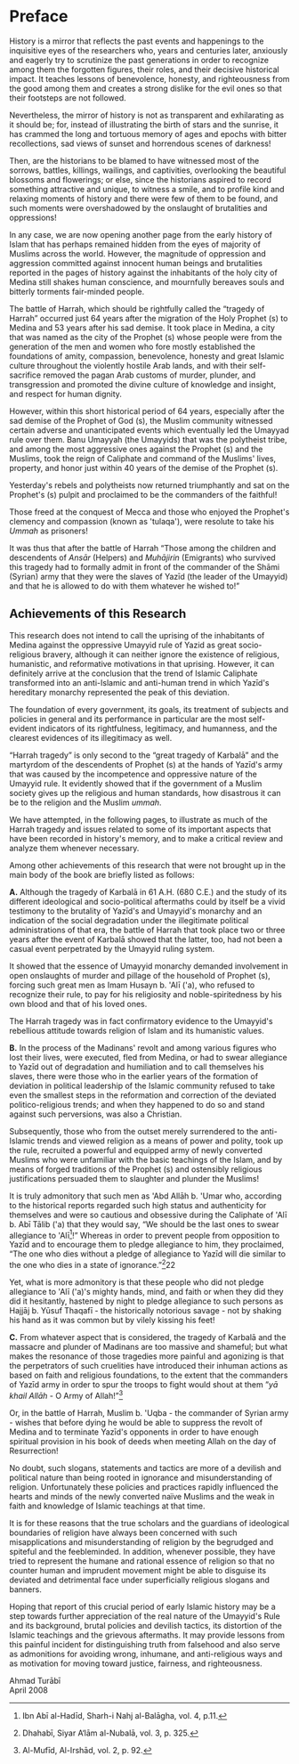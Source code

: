 Preface
=======

History is a mirror that reflects the past events and happenings to the
inquisitive eyes of the researchers who, years and centuries later,
anxiously and eagerly try to scrutinize the past generations in order to
recognize among them the forgotten figures, their roles, and their
decisive historical impact. It teaches lessons of benevolence, honesty,
and righteousness from the good among them and creates a strong dislike
for the evil ones so that their footsteps are not followed.

Nevertheless, the mirror of history is not as transparent and
exhilarating as it should be; for, instead of illustrating the birth of
stars and the sunrise, it has crammed the long and tortuous memory of
ages and epochs with bitter recollections, sad views of sunset and
horrendous scenes of darkness!

Then, are the historians to be blamed to have witnessed most of the
sorrows, battles, killings, wailings, and captivities, overlooking the
beautiful blossoms and flowerings; or else, since the historians aspired
to record something attractive and unique, to witness a smile, and to
profile kind and relaxing moments of history and there were few of them
to be found, and such moments were overshadowed by the onslaught of
brutalities and oppressions!

In any case, we are now opening another page from the early history of
Islam that has perhaps remained hidden from the eyes of majority of
Muslims across the world. However, the magnitude of oppression and
aggression committed against innocent human beings and brutalities
reported in the pages of history against the inhabitants of the holy
city of Medina still shakes human conscience, and mournfully bereaves
souls and bitterly torments fair-minded people.

The battle of Harrah, which should be rightfully called the “tragedy of
Harrah” occurred just 64 years after the migration of the Holy Prophet
(s) to Medina and 53 years after his sad demise. It took place in
Medina, a city that was named as the city of the Prophet (s) whose
people were from the generation of the men and women who fore mostly
established the foundations of amity, compassion, benevolence, honesty
and great Islamic culture throughout the violently hostile Arab lands,
and with their self-sacrifice removed the pagan Arab customs of murder,
plunder, and transgression and promoted the divine culture of knowledge
and insight, and respect for human dignity.

However, within this short historical period of 64 years, especially
after the sad demise of the Prophet of God (s), the Muslim community
witnessed certain adverse and unanticipated events which eventually led
the Umayyad rule over them. Banu Umayyah (the Umayyids) that was the
polytheist tribe, and among the most aggressive ones against the Prophet
(s) and the Muslims, took the reign of Caliphate and command of the
Muslims' lives, property, and honor just within 40 years of the demise
of the Prophet (s).

Yesterday's rebels and polytheists now returned triumphantly and sat on
the Prophet's (s) pulpit and proclaimed to be the commanders of the
faithful!

Those freed at the conquest of Mecca and those who enjoyed the Prophet's
clemency and compassion (known as 'tulaqa'), were resolute to take his
*Ummah* as prisoners!

It was thus that after the battle of Harrah “Those among the children
and descendents of *Ansār* (Helpers) and *Muhājirin* (Emigrants) who
survived this tragedy had to formally admit in front of the commander of
the Shāmi (Syrian) army that they were the slaves of Yazīd (the leader
of the Umayyid) and that he is allowed to do with them whatever he
wished to!”

Achievements of this Research
-----------------------------

This research does not intend to call the uprising of the inhabitants of
Medina against the oppressive Umayyid rule of Yazid as great
socio-religious bravery, although it can neither ignore the existence of
religious, humanistic, and reformative motivations in that uprising.
However, it can definitely arrive at the conclusion that the trend of
Islamic Caliphate transformed into an anti-Islamic and anti-human trend
in which Yazīd's hereditary monarchy represented the peak of this
deviation.

The foundation of every government, its goals, its treatment of subjects
and policies in general and its performance in particular are the most
self-evident indicators of its rightfulness, legitimacy, and humanness,
and the clearest evidences of its illegitimacy as well.

“Harrah tragedy” is only second to the “great tragedy of Karbalā” and
the martyrdom of the descendents of Prophet (s) at the hands of Yazīd's
army that was caused by the incompetence and oppressive nature of the
Umayyid rule. It evidently showed that if the government of a Muslim
society gives up the religious and human standards, how disastrous it
can be to the religion and the Muslim *ummah*.

We have attempted, in the following pages, to illustrate as much of the
Harrah tragedy and issues related to some of its important aspects that
have been recorded in history's memory, and to make a critical review
and analyze them whenever necessary.

Among other achievements of this research that were not brought up in
the main body of the book are briefly listed as follows:

**A.** Although the tragedy of Karbalā in 61 A.H. (680 C.E.) and the
study of its different ideological and socio-political aftermaths could
by itself be a vivid testimony to the brutality of Yazīd's and Umayyid's
monarchy and an indication of the social degradation under the
illegitimate political administrations of that era, the battle of Harrah
that took place two or three years after the event of Karbalā showed
that the latter, too, had not been a casual event perpetrated by the
Umayyid ruling system.

It showed that the essence of Umayyid monarchy demanded involvement in
open onslaughts of murder and pillage of the household of Prophet (s),
forcing such great men as Imam Husayn b. 'Alī ('a), who refused to
recognize their rule, to pay for his religiosity and noble-spiritedness
by his own blood and that of his loved ones.

The Harrah tragedy was in fact confirmatory evidence to the Umayyid's
rebellious attitude towards religion of Islam and its humanistic values.

**B.** In the process of the Madinans' revolt and among various figures
who lost their lives, were executed, fled from Medina, or had to swear
allegiance to Yazīd out of degradation and humiliation and to call
themselves his slaves, there were those who in the earlier years of the
formation of deviation in political leadership of the Islamic community
refused to take even the smallest steps in the reformation and
correction of the deviated politico-religious trends; and when they
happened to do so and stand against such perversions, was also a
Christian.

Subsequently, those who from the outset merely surrendered to the
anti-Islamic trends and viewed religion as a means of power and polity,
took up the rule, recruited a powerful and equipped army of newly
converted Muslims who were unfamiliar with the basic teachings of the
Islam, and by means of forged traditions of the Prophet (s) and
ostensibly religious justifications persuaded them to slaughter and
plunder the Muslims!

It is truly admonitory that such men as 'Abd Allāh b. 'Umar who,
according to the historical reports regarded such high status and
authenticity for themselves and were so cautious and obsessive during
the Caliphate of 'Alī b. Abī Tālib ('a) that they would say, “We should
be the last ones to swear allegiance to 'Alī[^1]!” Whereas in order to
prevent people from opposition to Yazīd and to encourage them to pledge
allegiance to him, they proclaimed, “The one who dies without a pledge
of allegiance to Yazīd will die similar to the one who dies in a state
of ignorance.”[^2]22

Yet, what is more admonitory is that these people who did not pledge
allegiance to 'Alī ('a)'s mighty hands, mind, and faith or when they did
they did it hesitantly, hastened by night to pledge allegiance to such
persons as Hajjāj b. Yūsuf Thaqafī - the historically notorious savage -
not by shaking his hand as it was common but by vilely kissing his feet!

**C.** From whatever aspect that is considered, the tragedy of Karbalā
and the massacre and plunder of Madinans are too massive and shameful;
but what makes the resonance of those tragedies more painful and
agonizing is that the perpetrators of such cruelities have introduced
their inhuman actions as based on faith and religious foundations, to
the extent that the commanders of Yazīd army in order to spur the troops
to fight would shout at them ”*yā khail Allāh* - O Army of Allah!”[^3]

Or, in the battle of Harrah, Muslim b. 'Uqba - the commander of Syrian
army - wishes that before dying he would be able to suppress the revolt
of Medina and to terminate Yazīd's opponents in order to have enough
spiritual provision in his book of deeds when meeting Allah on the day
of Resurrection!

No doubt, such slogans, statements and tactics are more of a devilish
and political nature than being rooted in ignorance and misunderstanding
of religion. Unfortunately these policies and practices rapidly
influenced the hearts and minds of the newly converted naïve Muslims and
the weak in faith and knowledge of Islamic teachings at that time.

It is for these reasons that the true scholars and the guardians of
ideological boundaries of religion have always been concerned with such
misapplications and misunderstanding of religion by the begrudged and
spiteful and the feebleminded. In addition, whenever possible, they have
tried to represent the humane and rational essence of religion so that
no counter human and imprudent movement might be able to disguise its
deviated and detrimental face under superficially religious slogans and
banners.

Hoping that report of this crucial period of early Islamic history may
be a step towards further appreciation of the real nature of the
Umayyid's Rule and its background, brutal policies and devilish tactics,
its distortion of the Islamic teachings and the grievous aftermaths. It
may provide lessons from this painful incident for distinguishing truth
from falsehood and also serve as admonitions for avoiding wrong,
inhumane, and anti-religious ways and as motivation for moving toward
justice, fairness, and righteousness.

Ahmad Turābī  
 April 2008

[^1]: Ibn Abī al-Hadīd, Sharh-i Nahj al-Balāgha, vol. 4, p.11.

[^2]: Dhahabī, Siyar A‘lām al-Nubalā, vol. 3, p. 325.

[^3]: Al-Mufīd, Al-Irshād, vol. 2, p. 92.


